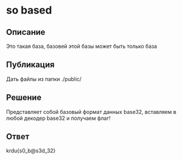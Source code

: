 # so based

## Описание 

Это такая база, базовей этой базы может быть только база

## Публикация

Дать файлы из папки ./public/

## Решение

Представляет собой базовый формат данных base32, вставляем в любой декодер base32 и получаем флаг!

## Ответ

krdu{s0_b@s3d_32}